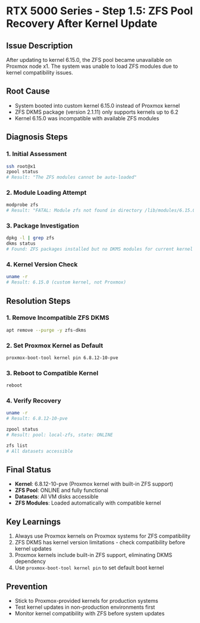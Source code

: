 # RTX 5000 Series - Step 1.5: ZFS Pool Recovery After Kernel Update

## Issue Description
After updating to kernel 6.15.0, the ZFS pool became unavailable on Proxmox node x1. The system was unable to load ZFS modules due to kernel compatibility issues.

## Root Cause
- System booted into custom kernel 6.15.0 instead of Proxmox kernel
- ZFS DKMS package (version 2.1.11) only supports kernels up to 6.2
- Kernel 6.15.0 was incompatible with available ZFS modules

## Diagnosis Steps

### 1. Initial Assessment
```bash
ssh root@x1
zpool status
# Result: "The ZFS modules cannot be auto-loaded"
```

### 2. Module Loading Attempt
```bash
modprobe zfs
# Result: "FATAL: Module zfs not found in directory /lib/modules/6.15.0"
```

### 3. Package Investigation
```bash
dpkg -l | grep zfs
dkms status
# Found: ZFS packages installed but no DKMS modules for current kernel
```

### 4. Kernel Version Check
```bash
uname -r
# Result: 6.15.0 (custom kernel, not Proxmox)
```

## Resolution Steps

### 1. Remove Incompatible ZFS DKMS
```bash
apt remove --purge -y zfs-dkms
```

### 2. Set Proxmox Kernel as Default
```bash
proxmox-boot-tool kernel pin 6.8.12-10-pve
```

### 3. Reboot to Compatible Kernel
```bash
reboot
```

### 4. Verify Recovery
```bash
uname -r
# Result: 6.8.12-10-pve

zpool status
# Result: pool: local-zfs, state: ONLINE

zfs list
# All datasets accessible
```

## Final Status
- **Kernel**: 6.8.12-10-pve (Proxmox kernel with built-in ZFS support)
- **ZFS Pool**: ONLINE and fully functional
- **Datasets**: All VM disks accessible
- **ZFS Modules**: Loaded automatically with compatible kernel

## Key Learnings
1. Always use Proxmox kernels on Proxmox systems for ZFS compatibility
2. ZFS DKMS has kernel version limitations - check compatibility before kernel updates
3. Proxmox kernels include built-in ZFS support, eliminating DKMS dependency
4. Use `proxmox-boot-tool kernel pin` to set default boot kernel

## Prevention
- Stick to Proxmox-provided kernels for production systems
- Test kernel updates in non-production environments first
- Monitor kernel compatibility with ZFS before system updates